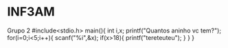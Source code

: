 # INF3AM
Grupo 2
#include<stdio.h>
main(){
int i,x;
printf("Quantos aninho vc tem?");
for(i=0;i<5;i++){
scanf("%i",&x);
if(x>18){
printf("tereteuteu");
}
}
}

